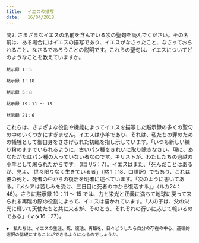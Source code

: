 ```yaml
---
title:  イエスの描写
date:   16/04/2018
---
```


問2:	 さまざまなイエスの名前を含んでいる次の聖句を読んでください。その名前は、ある場合にはイエスの描写であり、イエスがなさったこと、なさっておられること、なさるであろうことの説明です。これらの聖句は、イエスについてどのようなことを教えていますか。
	 
`黙示録 1：5`
	 
`黙示録 1：18`
	 
`黙示録 5：8`

`黙示録 19：11 ～ 15`

`黙示録 21：6`

これらは、さまざまな役割や機能によってイエスを描写した黙示録の多くの聖句の中のいくつかにすぎません。イエスは小羊であり、それは、私たちの罪のための犠牲として御自身をささげられた初臨を指し示しています。「いつも新しい練り粉のままでいられるように、古いパン種をきれいに取り除きなさい。現に、あなたがたはパン種の入っていない者なのです。キリストが、わたしたちの過越の小羊として屠られたからです」（Ⅰコリ5：7）。イエスはまた、「死んだことはあるが、見よ、
世々限りなく生きている者」（黙 1：18、口語訳）でもあり、これは彼の死と、死者の中からの復活を明確に述べています。「次のように書いてある。『メシアは苦しみを受け、三日目に死者の中から復活する』」（ルカ24：46）。さらに黙示録 19：11 ～ 15 では、力と栄光と正義に満ちて地球に戻って来られる再臨の際の役割によって、イエスは描かれています。「人の子は、父の栄光に輝いて天使たちと共に来るが、そのとき、それぞれの行いに応じて報いるのである」（マタ16：27）。

`◆　私たちは、イエスの生涯、死、復活、再臨を、日々どうしたら自分の存在の中心、道徳的選択の基礎にすることができるようになるのでしょうか。`
